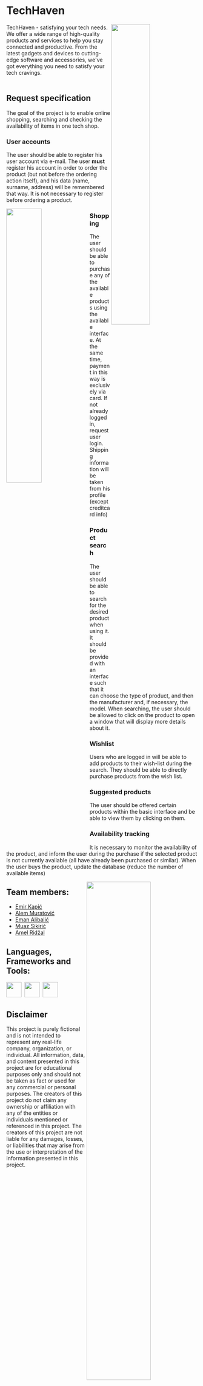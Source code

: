 # TechHaven

 <img src="https://user-images.githubusercontent.com/110246580/227355505-876ff6e2-59c6-4218-a767-20da93da9b79.png" width="45%" align="right"/>

TechHaven - satisfying your tech needs. We offer a wide range of high-quality products and services to help you stay connected and productive. From the latest gadgets and devices to cutting-edge software and accessories, we've got everything you need to satisfy your tech cravings.
<br/>
<br/>
## Request specification
The goal of the project is to enable online shopping, searching and checking the availability of items in one tech shop.

### User accounts
The user should be able to register his user account via e-mail. The user **must** register his account in order to order the product (but not before the ordering action itself), and his data (name, surname, address) will be remembered that way. It is not necessary to register before ordering a product.

<img src="https://user-images.githubusercontent.com/110246580/227356236-4ee1cfe6-09c8-46ed-a202-4dd067bc4e8e.png" width="43%" align="left"/>


### Shopping
The user should be able to purchase any of the available products using the available interface. At the same time, payment in this way is exclusively via card. If not already logged in, request user login.
Shipping information will be taken from his profile (except creditcard info)

### Product search
The user should be able to search for the desired product when using it. It should be provided with an interface such that it can choose the type of product, and then the manufacturer and, if necessary, the model. When searching, the user should be allowed to click on the product to open a window that will display more details about it.

### Wishlist
Users who are logged in will be able to add products to their wish-list during the search. They should be able to directly purchase products from the wish list.

### Suggested products
The user should be offered certain products within the basic interface and be able to view them by clicking on them.


### Availability tracking
It is necessary to monitor the availability of the product, and inform the user during the purchase if the selected product is not currently available (all have already been purchased or similar).
When the user buys the product, update the database (reduce the number of available items)

<img src="https://user-images.githubusercontent.com/110246580/227356357-ddb22f41-79c4-4180-af08-9ed9c7983fff.png" width="58%" align="right"/>

## Team members:
  * [Emir Kapić](https://github.com/EmirKapic)
  * [Alem Muratović](https://github.com/amuratovic2)
  * [Eman Alibalić](https://github.com/emanmane)
  * [Muaz Sikirić](https://github.com/msikiric1)
  * [Amel Ridžal](https://github.com/AM37AM37)

## Languages, Frameworks and Tools:
<img src = 'https://user-images.githubusercontent.com/110246580/227356634-c34c6506-6292-4577-b1d0-0df4935cffa9.svg' height='40'/>&nbsp;
<img src = 'https://user-images.githubusercontent.com/110246580/227356676-ca9c805a-25cb-4f66-abea-dec76f7b7c71.svg' height='40'/>&nbsp;
<img src = "https://user-images.githubusercontent.com/110246580/227356926-4bea4bce-765a-441a-836a-95aff68c91ac.svg" height="40"/>


## Disclaimer
This project is purely fictional and is not intended to represent any real-life company, organization, or individual. All information, data, and content presented in this project are for educational purposes only and should not be taken as fact or used for any commercial or personal purposes. The creators of this project do not claim any ownership or affiliation with any of the entities or individuals mentioned or referenced in this project. The creators of this project are not liable for any damages, losses, or liabilities that may arise from the use or interpretation of the information presented in this project.
